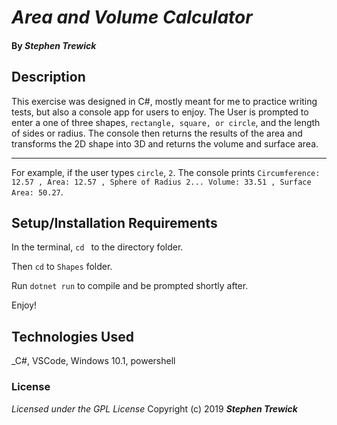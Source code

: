 # _Area and Volume Calculator_

#### By _**Stephen Trewick**_

## Description

This exercise was designed in C#, mostly meant for me to practice writing tests, but also a console app for users to enjoy. The User is prompted to enter a one of three shapes, `rectangle, square, or circle`, and the length of sides or radius. The console then returns the results of the area and transforms the 2D shape into 3D and returns the volume and surface area.

----------
For example, if the user types `circle`, `2`. The console prints `Circumference: 12.57 , Area: 12.57 , Sphere of Radius 2... Volume: 33.51 , Surface Area: 50.27`.

## Setup/Installation Requirements

In the terminal, `cd ` to the directory folder.

Then `cd` to `Shapes` folder.

Run `dotnet run` to compile and be prompted shortly after.

Enjoy!

## Technologies Used
_C#, VSCode, Windows 10.1, powershell

### License
*Licensed under the GPL License*
Copyright (c) 2019 **_Stephen Trewick_**